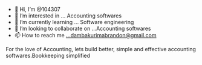 - 👋 Hi, I’m @104307
- 👀 I’m interested in ... Accounting softwares
- 🌱 I’m currently learning ... Software engineering 
- 💞️ I’m looking to collaborate on ...Accounting softwares
- 📫 How to reach me ...dambakurimabrandon@gmail.com 

<!---
104307/104307 is a ✨ special ✨ repository because its `README.md` (this file) appears on your GitHub profile.
You can click the Preview link to take a look at your changes.
--->
For the love of Accounting, lets build better, simple and effective accounting softwares.Bookkeeping simplified 
